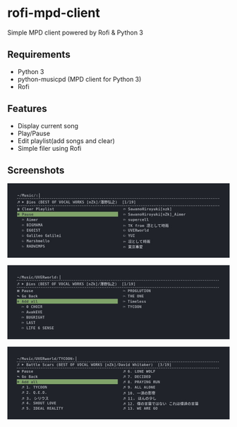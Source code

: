 # rofi-mpd-client

Simple MPD client powered by Rofi & Python 3

## Requirements

  * Python 3
  * python-musicpd (MPD client for Python 3)
  * Rofi

## Features

  * Display current song
  * Play/Pause
  * Edit playlist(add songs and clear)
  * Simple filer using Rofi

## Screenshots

![Screenshot0](./screenshot0.jpg)
  
![Screenshot1](./screenshot1.jpg)

![Screenshot2](./screenshot2.jpg)